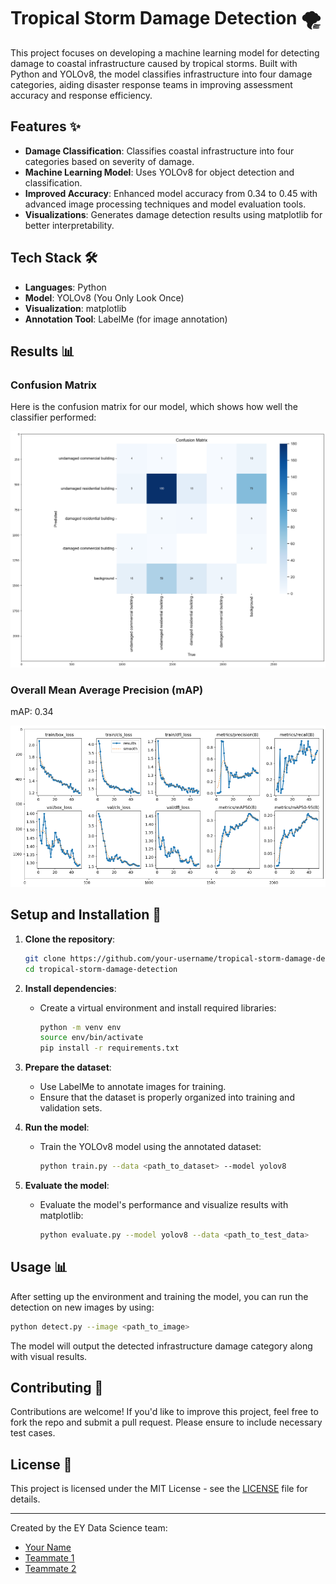 
# Tropical Storm Damage Detection 🌪️

This project focuses on developing a machine learning model for detecting damage to coastal infrastructure caused by tropical storms. Built with Python and YOLOv8, the model classifies infrastructure into four damage categories, aiding disaster response teams in improving assessment accuracy and response efficiency.

## Features ✨

- **Damage Classification**: Classifies coastal infrastructure into four categories based on severity of damage.
- **Machine Learning Model**: Uses YOLOv8 for object detection and classification.
- **Improved Accuracy**: Enhanced model accuracy from 0.34 to 0.45 with advanced image processing techniques and model evaluation tools.
- **Visualizations**: Generates damage detection results using matplotlib for better interpretability.

## Tech Stack 🛠️

- **Languages**: Python
- **Model**: YOLOv8 (You Only Look Once)
- **Visualization**: matplotlib
- **Annotation Tool**: LabelMe (for image annotation)

## Results 📊

### Confusion Matrix
Here is the confusion matrix for our model, which shows how well the classifier performed:

![Confusion Matrix](./confusion-matrix.png)

### Overall Mean Average Precision (mAP)

mAP: 0.34

![Charts](./results-chart.png)


## Setup and Installation 🚀

1. **Clone the repository**:
   ```bash
   git clone https://github.com/your-username/tropical-storm-damage-detection.git
   cd tropical-storm-damage-detection
   ```

2. **Install dependencies**:
   - Create a virtual environment and install required libraries:
     ```bash
     python -m venv env
     source env/bin/activate
     pip install -r requirements.txt
     ```

3. **Prepare the dataset**:
   - Use LabelMe to annotate images for training.
   - Ensure that the dataset is properly organized into training and validation sets.

4. **Run the model**:
   - Train the YOLOv8 model using the annotated dataset:
     ```bash
     python train.py --data <path_to_dataset> --model yolov8
     ```

5. **Evaluate the model**:
   - Evaluate the model's performance and visualize results with matplotlib:
     ```bash
     python evaluate.py --model yolov8 --data <path_to_test_data>
     ```

## Usage 📊

After setting up the environment and training the model, you can run the detection on new images by using:
```bash
python detect.py --image <path_to_image>
```
The model will output the detected infrastructure damage category along with visual results.

## Contributing 🤝

Contributions are welcome! If you'd like to improve this project, feel free to fork the repo and submit a pull request. Please ensure to include necessary test cases.

## License 📄

This project is licensed under the MIT License - see the [LICENSE](LICENSE) file for details.

---

Created by the EY Data Science team: 
- [Your Name](https://www.linkedin.com)
- [Teammate 1](https://www.linkedin.com)
- [Teammate 2](https://www.linkedin.com)
